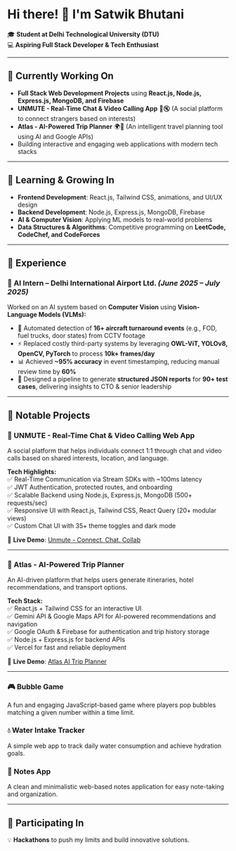 # Hi there! 👋 I'm Satwik Bhutani  

🎓 **Student at Delhi Technological University (DTU)**  
💻 **Aspiring Full Stack Developer & Tech Enthusiast**  

---

## 🔭 Currently Working On  
- **Full Stack Web Development Projects** using **React.js, Node.js, Express.js, MongoDB, and Firebase**  
- **UNMUTE - Real-Time Chat & Video Calling App** 🎤🔇 (A social platform to connect strangers based on interests)  
- **Atlas - AI-Powered Trip Planner** 🌍🚀 (An intelligent travel planning tool using AI and Google APIs)  
- Building interactive and engaging web applications with modern tech stacks  

---

## 🌱 Learning & Growing In  
- **Frontend Development**: React.js, Tailwind CSS, animations, and UI/UX design  
- **Backend Development**: Node.js, Express.js, MongoDB, Firebase  
- **AI & Computer Vision**: Applying ML models to real-world problems  
- **Data Structures & Algorithms**: Competitive programming on **LeetCode, CodeChef, and CodeForces**  

---

## 💼 Experience  

### 🤖 AI Intern – Delhi International Airport Ltd. *(June 2025 – July 2025)*  
Worked on an AI system based on **Computer Vision** using **Vision-Language Models (VLMs):**  
- 🚀 Automated detection of **16+ aircraft turnaround events** (e.g., FOD, fuel trucks, door states) from CCTV footage  
- ⚡ Replaced costly third-party systems by leveraging **OWL-ViT, YOLOv8, OpenCV, PyTorch** to process **10k+ frames/day**  
- 📊 Achieved **~95% accuracy** in event timestamping, reducing manual review time by **60%**  
- 📝 Designed a pipeline to generate **structured JSON reports** for **90+ test cases**, delivering insights to CTO & senior leadership  

---

## 🚀 Notable Projects  

### 🎤 UNMUTE - Real-Time Chat & Video Calling Web App  
A social platform that helps individuals connect 1:1 through chat and video calls based on shared interests, location, and language.  

**Tech Highlights:**  
✅ Real-Time Communication via Stream SDKs with ~100ms latency  
✅ JWT Authentication, protected routes, and onboarding  
✅ Scalable Backend using Node.js, Express.js, MongoDB (500+ requests/sec)  
✅ Responsive UI with React.js, Tailwind CSS, React Query (20+ modular views)  
✅ Custom Chat UI with 35+ theme toggles and dark mode  

🔗 **Live Demo**: [Unmute - Connect. Chat. Collab](https://unmute-eqf5.onrender.com/)  

---

### 🧠 Atlas - AI-Powered Trip Planner  
An AI-driven platform that helps users generate itineraries, hotel recommendations, and transport options.  

**Tech Stack:**  
✅ React.js + Tailwind CSS for an interactive UI  
✅ Gemini API & Google Maps API for AI-powered recommendations and navigation  
✅ Google OAuth & Firebase for authentication and trip history storage  
✅ Node.js + Express.js for backend APIs  
✅ Vercel for fast and reliable deployment  

🔗 **Live Demo**: [Atlas AI Trip Planner](https://atlas-ai-trip-planner.vercel.app/)  

---

### 🎮 Bubble Game  
A fun and engaging JavaScript-based game where players pop bubbles matching a given number within a time limit.  

### 💧 Water Intake Tracker  
A simple web app to track daily water consumption and achieve hydration goals.  

### 📝 Notes App  
A clean and minimalistic web-based notes application for easy note-taking and organization.  

---

## 🚀 Participating In  
💡 **Hackathons** to push my limits and build innovative solutions.  
